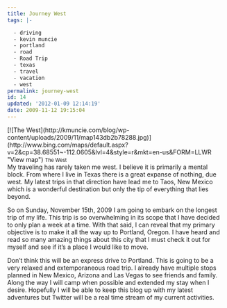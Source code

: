 ```yaml
---
title: Journey West
tags: |-

  - driving
  - kevin muncie
  - portland
  - road
  - Road Trip
  - texas
  - travel
  - vacation
  - west
permalink: journey-west
id: 14
updated: '2012-01-09 12:14:19'
date: 2009-11-12 19:15:04
---
```



<div class="wlWriterEditableSmartContent" id="scid:84E294D0-71C9-4bd0-A0FE-95764E0368D9:db283d51-e84a-4025-8357-e433f70ca626" style="padding-bottom: 0px; margin: 0px; padding-left: 0px; padding-right: 5px; display: inline; float: left; padding-top: 0px">[![The West](http://kmuncie.com/blog/wp-content/uploads/2009/11/map143db2b78288.jpg)](http://www.bing.com/maps/default.aspx?v=2&cp=38.68551~-112.0605&lvl=4&style=r&mkt=en-us&FORM=LLWR "View map")  
<label for="map-c287f752-b6c2-4eda-9031-f66bff12b7f7" style="font-size:.8em;">The West</label></div>My traveling has rarely taken me west. I believe it is primarily a mental block. From where I live in Texas there is a great expanse of nothing, due west. My latest trips in that direction have lead me to Taos, New Mexico which is a wonderful destination but only the tip of everything that lies beyond.

So on Sunday, November 15th, 2009 I am going to embark on the longest trip of my life. This trip is so overwhelming in its scope that I have decided to only plan a week at a time. With that said, I can reveal that my primary objective is to make it all the way up to Portland, Oregon. I have heard and read so many amazing things about this city that I must check it out for myself and see if it’s a place I would like to move.

Don’t think this will be an express drive to Portland. This is going to be a very relaxed and extemporaneous road trip. I already have multiple stops planned in New Mexico, Arizona and Las Vegas to see friends and family. Along the way I will camp when possible and extended my stay when I desire. Hopefully I will be able to keep this blog up with my latest adventures but Twitter will be a real time stream of my current activities.


